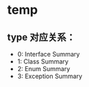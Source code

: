 # temp

## type 对应关系：
- 0: Interface Summary
- 1: Class Summary
- 2: Enum Summary
- 3: Exception Summary